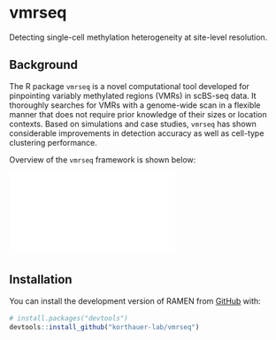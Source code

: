 # vmrseq
Detecting single-cell methylation heterogeneity at site-level resolution.

## Background
The R package `vmrseq` is a novel computational tool developed for pinpointing variably methylated regions (VMRs) in scBS-seq data. It thoroughly searches for VMRs with a genome-wide scan in a flexible manner that does not require prior knowledge of their sizes or location contexts. Based on simulations and case studies, `vmrseq` has shown considerable improvements in detection accuracy as well as cell-type clustering performance. 

Overview of the `vmrseq` framework is shown below:

![](figures/vmrseq_overview.pdf)


## Installation

You can install the development version of RAMEN from
[GitHub](https://github.com/) with:

``` r
# install.packages("devtools")
devtools::install_github("korthauer-lab/vmrseq")
```

